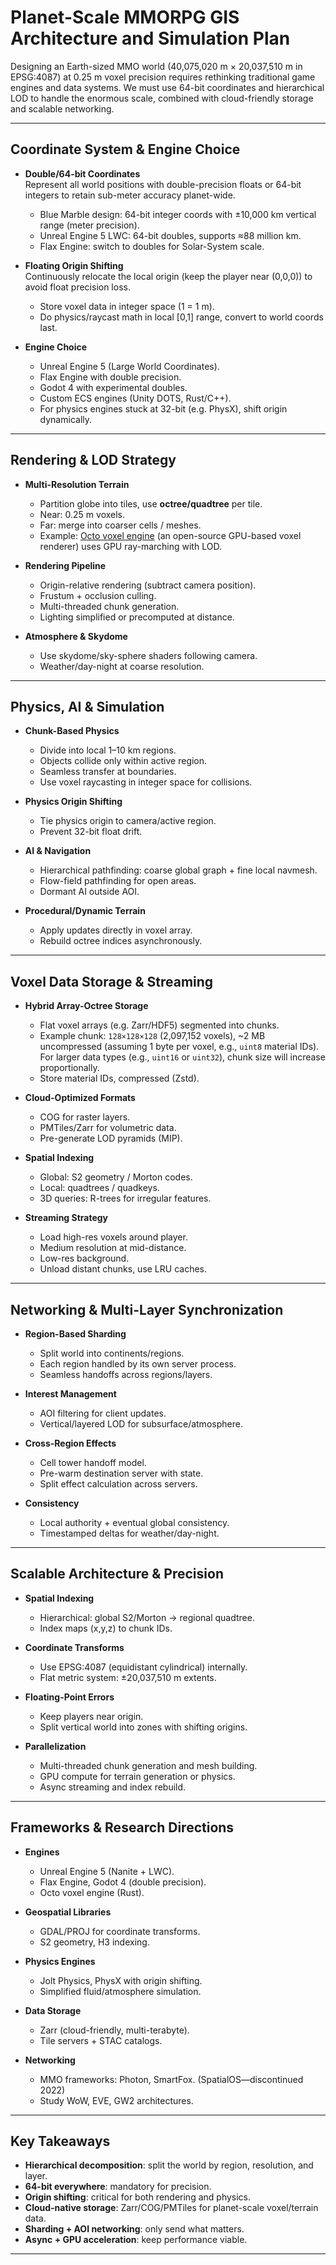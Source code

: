 # Planet-Scale MMORPG GIS Architecture and Simulation Plan

Designing an Earth-sized MMO world (40,075,020 m × 20,037,510 m in EPSG:4087) at 0.25 m voxel precision requires rethinking traditional game engines and data systems. We must use 64-bit coordinates and hierarchical LOD to handle the enormous scale, combined with cloud-friendly storage and scalable networking.

---

## Coordinate System & Engine Choice

- **Double/64-bit Coordinates**  
  Represent all world positions with double-precision floats or 64-bit integers to retain sub-meter accuracy planet-wide.  
  - Blue Marble design: 64-bit integer coords with ±10,000 km vertical range (meter precision).  
  - Unreal Engine 5 LWC: 64-bit doubles, supports ≈88 million km.  
  - Flax Engine: switch to doubles for Solar-System scale.  

- **Floating Origin Shifting**  
  Continuously relocate the local origin (keep the player near (0,0,0)) to avoid float precision loss.  
  - Store voxel data in integer space (1 = 1 m).  
  - Do physics/raycast math in local [0,1] range, convert to world coords last.  

- **Engine Choice**  
  - Unreal Engine 5 (Large World Coordinates).  
  - Flax Engine with double precision.  
  - Godot 4 with experimental doubles.  
  - Custom ECS engines (Unity DOTS, Rust/C++).  
  - For physics engines stuck at 32-bit (e.g. PhysX), shift origin dynamically.

---

## Rendering & LOD Strategy

- **Multi-Resolution Terrain**  
  - Partition globe into tiles, use **octree/quadtree** per tile.  
  - Near: 0.25 m voxels.  
  - Far: merge into coarser cells / meshes.  
  - Example: [Octo voxel engine](https://github.com/OctoEngine/octo-voxel) (an open-source GPU-based voxel renderer) uses GPU ray-marching with LOD.  

- **Rendering Pipeline**  
  - Origin-relative rendering (subtract camera position).  
  - Frustum + occlusion culling.  
  - Multi-threaded chunk generation.  
  - Lighting simplified or precomputed at distance.  

- **Atmosphere & Skydome**  
  - Use skydome/sky-sphere shaders following camera.  
  - Weather/day-night at coarse resolution.  

---

## Physics, AI & Simulation

- **Chunk-Based Physics**  
  - Divide into local 1–10 km regions.  
  - Objects collide only within active region.  
  - Seamless transfer at boundaries.  
  - Use voxel raycasting in integer space for collisions.  

- **Physics Origin Shifting**  
  - Tie physics origin to camera/active region.  
  - Prevent 32-bit float drift.  

- **AI & Navigation**  
  - Hierarchical pathfinding: coarse global graph + fine local navmesh.  
  - Flow-field pathfinding for open areas.  
  - Dormant AI outside AOI.  

- **Procedural/Dynamic Terrain**  
  - Apply updates directly in voxel array.  
  - Rebuild octree indices asynchronously.  

---

## Voxel Data Storage & Streaming

- **Hybrid Array-Octree Storage**  
  - Flat voxel arrays (e.g. Zarr/HDF5) segmented into chunks.  
  - Example chunk: `128×128×128` (2,097,152 voxels), ~2 MB uncompressed (assuming 1 byte per voxel, e.g., `uint8` material IDs). For larger data types (e.g., `uint16` or `uint32`), chunk size will increase proportionally.
  - Store material IDs, compressed (Zstd).  

- **Cloud-Optimized Formats**  
  - COG for raster layers.  
  - PMTiles/Zarr for volumetric data.  
  - Pre-generate LOD pyramids (MIP).  

- **Spatial Indexing**  
  - Global: S2 geometry / Morton codes.  
  - Local: quadtrees / quadkeys.  
  - 3D queries: R-trees for irregular features.  

- **Streaming Strategy**  
  - Load high-res voxels around player.  
  - Medium resolution at mid-distance.  
  - Low-res background.  
  - Unload distant chunks, use LRU caches.  

---

## Networking & Multi-Layer Synchronization

- **Region-Based Sharding**  
  - Split world into continents/regions.  
  - Each region handled by its own server process.  
  - Seamless handoffs across regions/layers.  

- **Interest Management**  
  - AOI filtering for client updates.  
  - Vertical/layered LOD for subsurface/atmosphere.  

- **Cross-Region Effects**  
  - Cell tower handoff model.  
  - Pre-warm destination server with state.  
  - Split effect calculation across servers.  

- **Consistency**  
  - Local authority + eventual global consistency.  
  - Timestamped deltas for weather/day-night.  

---

## Scalable Architecture & Precision

- **Spatial Indexing**  
  - Hierarchical: global S2/Morton → regional quadtree.  
  - Index maps (x,y,z) to chunk IDs.  

- **Coordinate Transforms**  
  - Use EPSG:4087 (equidistant cylindrical) internally.  
  - Flat metric system: ±20,037,510 m extents.  

- **Floating-Point Errors**  
  - Keep players near origin.  
  - Split vertical world into zones with shifting origins.  

- **Parallelization**  
  - Multi-threaded chunk generation and mesh building.  
  - GPU compute for terrain generation or physics.  
  - Async streaming and index rebuild.  

---

## Frameworks & Research Directions

- **Engines**  
  - Unreal Engine 5 (Nanite + LWC).  
  - Flax Engine, Godot 4 (double precision).  
  - Octo voxel engine (Rust).  

- **Geospatial Libraries**  
  - GDAL/PROJ for coordinate transforms.  
  - S2 geometry, H3 indexing.  

- **Physics Engines**  
  - Jolt Physics, PhysX with origin shifting.  
  - Simplified fluid/atmosphere simulation.  

- **Data Storage**  
  - Zarr (cloud-friendly, multi-terabyte).  
  - Tile servers + STAC catalogs.  

- **Networking**  
  - MMO frameworks: Photon, SmartFox. (SpatialOS—discontinued 2022)  
  - Study WoW, EVE, GW2 architectures.  

---

## Key Takeaways

- **Hierarchical decomposition**: split the world by region, resolution, and layer.  
- **64-bit everywhere**: mandatory for precision.  
- **Origin shifting**: critical for both rendering and physics.  
- **Cloud-native storage**: Zarr/COG/PMTiles for planet-scale voxel/terrain data.  
- **Sharding + AOI networking**: only send what matters.  
- **Async + GPU acceleration**: keep performance viable.

---
